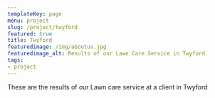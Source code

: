 ```yaml
---
templateKey: page
menu: project
slug: /project/twyford
featured: true
title: Twyford
featuredimage: /img/aboutus.jpg
featuredimage_alt: Results of our Lawn Care Service in Twyford
tags:
- project
---
```

These are the results of our Lawn care service at a client in Twyford


